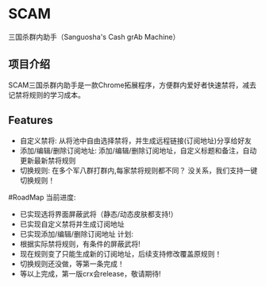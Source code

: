 # SCAM
三国杀群内助手（Sanguosha's Cash grAb Machine）

## 项目介绍
SCAM三国杀群内助手是一款Chrome拓展程序，方便群内爱好者快速禁将，减去记禁将规则的学习成本。

## Features
* 自定义禁将: 从将池中自由选择禁将，并生成远程链接(订阅地址)分享给好友
* 添加/编辑/删除订阅地址: 添加/编辑/删除订阅地址，自定义标题和备注，自动更新最新禁将规则
* 切换规则: 在多个军八群打群内,每家禁将规则都不同？ 没关系，我们支持一键切换规则！

#RoadMap
当前进度: 
* 已实现选将界面屏蔽武将（静态/动态皮肤都支持!）
* 已实现自定义禁将并生成订阅地址
* 已实现添加/编辑/删除订阅地址
计划: 
* 根据实际禁将规则，有条件的屏蔽武将!
* 现在规则变了只能生成新的订阅地址，后续支持修改覆盖原规则！
* 切换规则还没做，等第一条完成！
* 等以上完成，第一版crx会release，敬请期待!

